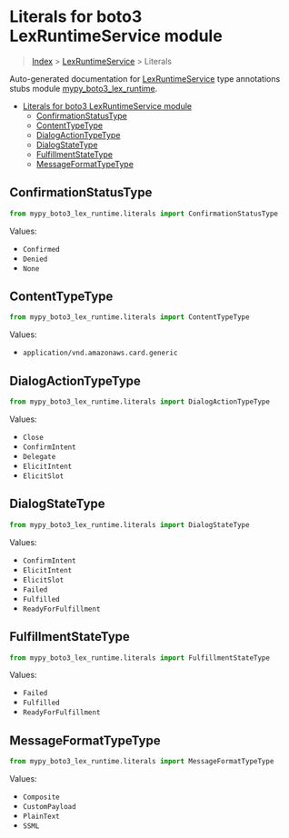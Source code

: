# Literals for boto3 LexRuntimeService module

> [Index](..) > [LexRuntimeService](.) > Literals

Auto-generated documentation for
[LexRuntimeService](https://boto3.amazonaws.com/v1/documentation/api/1.17.71/reference/services/lex-runtime.html#LexRuntimeService)
type annotations stubs module
[mypy_boto3_lex_runtime](https://pypi.org/project/mypy-boto3-lex-runtime/).

- [Literals for boto3 LexRuntimeService module](#literals-for-boto3-lexruntimeservice-module)
  - [ConfirmationStatusType](#confirmationstatustype)
  - [ContentTypeType](#contenttypetype)
  - [DialogActionTypeType](#dialogactiontypetype)
  - [DialogStateType](#dialogstatetype)
  - [FulfillmentStateType](#fulfillmentstatetype)
  - [MessageFormatTypeType](#messageformattypetype)

## ConfirmationStatusType

```python
from mypy_boto3_lex_runtime.literals import ConfirmationStatusType
```

Values:

- `Confirmed`
- `Denied`
- `None`

## ContentTypeType

```python
from mypy_boto3_lex_runtime.literals import ContentTypeType
```

Values:

- `application/vnd.amazonaws.card.generic`

## DialogActionTypeType

```python
from mypy_boto3_lex_runtime.literals import DialogActionTypeType
```

Values:

- `Close`
- `ConfirmIntent`
- `Delegate`
- `ElicitIntent`
- `ElicitSlot`

## DialogStateType

```python
from mypy_boto3_lex_runtime.literals import DialogStateType
```

Values:

- `ConfirmIntent`
- `ElicitIntent`
- `ElicitSlot`
- `Failed`
- `Fulfilled`
- `ReadyForFulfillment`

## FulfillmentStateType

```python
from mypy_boto3_lex_runtime.literals import FulfillmentStateType
```

Values:

- `Failed`
- `Fulfilled`
- `ReadyForFulfillment`

## MessageFormatTypeType

```python
from mypy_boto3_lex_runtime.literals import MessageFormatTypeType
```

Values:

- `Composite`
- `CustomPayload`
- `PlainText`
- `SSML`
